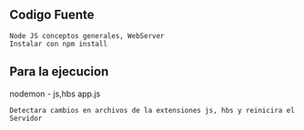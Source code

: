## Codigo Fuente
```
Node JS conceptos generales, WebServer
Instalar con npm install
```
## Para la ejecucion
nodemon - js,hbs app.js
```
Detectara cambios en archivos de la extensiones js, hbs y reinicira el Servidor
```